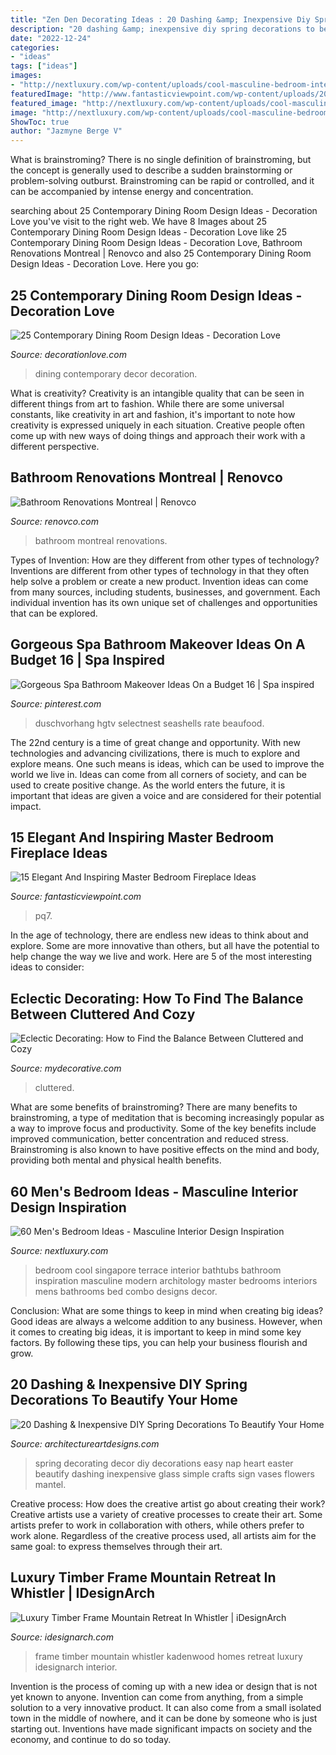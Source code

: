 ```yaml
---
title: "Zen Den Decorating Ideas : 20 Dashing &amp; Inexpensive Diy Spring Decorations To Beautify Your Home"
description: "20 dashing &amp; inexpensive diy spring decorations to beautify your home"
date: "2022-12-24"
categories:
- "ideas"
tags: ["ideas"]
images:
- "http://nextluxury.com/wp-content/uploads/cool-masculine-bedroom-interior-design.jpg"
featuredImage: "http://www.fantasticviewpoint.com/wp-content/uploads/2015/11/Master-Bedroom-Color-Ideas-Luxury-master-bedroom-decorating-with-fireplace.jpg"
featured_image: "http://nextluxury.com/wp-content/uploads/cool-masculine-bedroom-interior-design.jpg"
image: "http://nextluxury.com/wp-content/uploads/cool-masculine-bedroom-interior-design.jpg"
ShowToc: true
author: "Jazmyne Berge V"
---
```



What is brainstroming?
There is no single definition of brainstroming, but the concept is generally used to describe a sudden brainstorming or problem-solving outburst. Brainstroming can be rapid or controlled, and it can be accompanied by intense energy and concentration.

	

		
searching about 25 Contemporary Dining Room Design Ideas - Decoration Love you've visit to the right web. We have 8 Images about 25 Contemporary Dining Room Design Ideas - Decoration Love like 25 Contemporary Dining Room Design Ideas - Decoration Love, Bathroom Renovations Montreal | Renovco and also 25 Contemporary Dining Room Design Ideas - Decoration Love. Here you go:
		
    
## 25 Contemporary Dining Room Design Ideas - Decoration Love

<img loading=lazy src="https://www.decorationlove.com/wp-content/uploads/2016/04/Contemporary-Dining-Room-Decor-Ideas.jpg" onerror="this.onerror=null;this.src='https://tse4.mm.bing.net/th?id=OIP.a-gZIs2-MOlWPGBtHYvimgHaLG&amp;pid=15.1';" alt="25 Contemporary Dining Room Design Ideas - Decoration Love">

_Source: decorationlove.com_

>dining contemporary decor decoration. 

	

What is creativity?
Creativity is an intangible quality that can be seen in different things from art to fashion. While there are some universal constants, like creativity in art and fashion, it's important to note how creativity is expressed uniquely in each situation. Creative people often come up with new ways of doing things and approach their work with a different perspective.

    
## Bathroom Renovations Montreal | Renovco

<img loading=lazy src="http://www.renovco.com/wp-content/uploads/2014/10/bathroom_renovation_montreal_23.jpg" onerror="this.onerror=null;this.src='https://tse4.mm.bing.net/th?id=OIP.2YCJi8Ci_26Vr51hBx46MwHaKE&amp;pid=15.1';" alt="Bathroom Renovations Montreal | Renovco">

_Source: renovco.com_

>bathroom montreal renovations. 

	

Types of Invention: How are they different from other types of technology?
Inventions are different from other types of technology in that they often help solve a problem or create a new product. Invention ideas can come from many sources, including students, businesses, and government. Each individual invention has its own unique set of challenges and opportunities that can be explored.

    
## Gorgeous Spa Bathroom Makeover Ideas On A Budget 16 | Spa Inspired

<img loading=lazy src="https://i.pinimg.com/736x/39/b9/e6/39b9e6280a1963a746a2e12817533b21.jpg" onerror="this.onerror=null;this.src='https://tse3.mm.bing.net/th?id=OIP.9hWuOoyWvTBNYM44YITZSwHaJ3&amp;pid=15.1';" alt="Gorgeous Spa Bathroom Makeover Ideas On a Budget 16 | Spa inspired">

_Source: pinterest.com_

>duschvorhang hgtv selectnest seashells rate beaufood. 

	

The 22nd century is a time of great change and opportunity. With new technologies and advancing civilizations, there is much to explore and explore means. One such means is ideas, which can be used to improve the world we live in. Ideas can come from all corners of society, and can be used to create positive change. As the world enters the future, it is important that ideas are given a voice and are considered for their potential impact.

    
## 15 Elegant And Inspiring Master Bedroom Fireplace Ideas

<img loading=lazy src="http://www.fantasticviewpoint.com/wp-content/uploads/2015/11/Master-Bedroom-Color-Ideas-Luxury-master-bedroom-decorating-with-fireplace.jpg" onerror="this.onerror=null;this.src='https://tse2.mm.bing.net/th?id=OIP.LSashkXskQ9GQ1ojGipQeAHaE0&amp;pid=15.1';" alt="15 Elegant And Inspiring Master Bedroom Fireplace Ideas">

_Source: fantasticviewpoint.com_

>pq7. 

	

In the age of technology, there are endless new ideas to think about and explore. Some are more innovative than others, but all have the potential to help change the way we live and work. Here are 5 of the most interesting ideas to consider: 

    
## Eclectic Decorating: How To Find The Balance Between Cluttered And Cozy

<img loading=lazy src="https://mydecorative.com/wp-content/uploads/2015/09/eclectic-decor-accessories.jpg" onerror="this.onerror=null;this.src='https://tse2.mm.bing.net/th?id=OIP.LBpWbNtJbHmyYzZ44FB_ZAHaGK&amp;pid=15.1';" alt="Eclectic Decorating: How to Find the Balance Between Cluttered and Cozy">

_Source: mydecorative.com_

>cluttered. 

	

What are some benefits of brainstroming?
There are many benefits to brainstroming, a type of meditation that is becoming increasingly popular as a way to improve focus and productivity. Some of the key benefits include improved communication, better concentration and reduced stress. Brainstroming is also known to have positive effects on the mind and body, providing both mental and physical health benefits.

    
## 60 Men&#039;s Bedroom Ideas - Masculine Interior Design Inspiration

<img loading=lazy src="http://nextluxury.com/wp-content/uploads/cool-masculine-bedroom-interior-design.jpg" onerror="this.onerror=null;this.src='https://tse3.mm.bing.net/th?id=OIP.QqRJShHKkT6_qR7cIyWqhgHaLJ&amp;pid=15.1';" alt="60 Men&#039;s Bedroom Ideas - Masculine Interior Design Inspiration">

_Source: nextluxury.com_

>bedroom cool singapore terrace interior bathtubs bathroom inspiration masculine modern architology master bedrooms interiors mens bathrooms bed combo designs decor. 

	

Conclusion: What are some things to keep in mind when creating big ideas?
Good ideas are always a welcome addition to any business. However, when it comes to creating big ideas, it is important to keep in mind some key factors. By following these tips, you can help your business flourish and grow.

    
## 20 Dashing &amp; Inexpensive DIY Spring Decorations To Beautify Your Home

<img loading=lazy src="https://www.architectureartdesigns.com/wp-content/uploads/2016/02/5-56-630x945.jpg" onerror="this.onerror=null;this.src='https://tse4.mm.bing.net/th?id=OIP.Ra4Mh9rib7lfFw3MqX4m6QHaLH&amp;pid=15.1';" alt="20 Dashing &amp; Inexpensive DIY Spring Decorations To Beautify Your Home">

_Source: architectureartdesigns.com_

>spring decorating decor diy decorations easy nap heart easter beautify dashing inexpensive glass simple crafts sign vases flowers mantel. 

	

Creative process: How does the creative artist go about creating their work?
Creative artists use a variety of creative processes to create their art. Some artists prefer to work in collaboration with others, while others prefer to work alone. Regardless of the creative process used, all artists aim for the same goal: to express themselves through their art.

    
## Luxury Timber Frame Mountain Retreat In Whistler | IDesignArch

<img loading=lazy src="http://www.idesignarch.com/wp-content/uploads/Kadenwood-Timber-Frame-Home_9.jpg" onerror="this.onerror=null;this.src='https://tse3.mm.bing.net/th?id=OIP.l-VSzvgpUT7YDNczWCkNtwHaLG&amp;pid=15.1';" alt="Luxury Timber Frame Mountain Retreat In Whistler | iDesignArch">

_Source: idesignarch.com_

>frame timber mountain whistler kadenwood homes retreat luxury idesignarch interior. 

	

Invention is the process of coming up with a new idea or design that is not yet known to anyone. Invention can come from anything, from a simple solution to a very innovative product. It can also come from a small isolated town in the middle of nowhere, and it can be done by someone who is just starting out. Inventions have made significant impacts on society and the economy, and continue to do so today.

